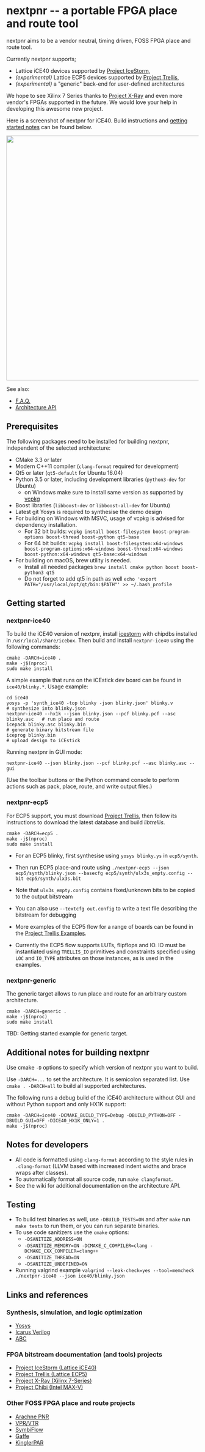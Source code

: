 nextpnr -- a portable FPGA place and route tool
===============================================

nextpnr aims to be a vendor neutral, timing driven, FOSS FPGA place and route
tool.

Currently nextpnr supports;
 * Lattice iCE40 devices supported by [Project IceStorm](http://www.clifford.at/icestorm/),
 * *(experimental)* Lattice ECP5 devices supported by [Project Trellis](https://github.com/SymbiFlow/prjtrellis),
 * *(experimental)* a "generic" back-end for user-defined architectures

We hope to see Xilinx 7 Series thanks to
[Project X-Ray](https://github.com/SymbiFlow/prjxray) and even more vendor's
FPGAs supported in the future. We would love your help in developing this
awesome new project.

Here is a screenshot of nextpnr for iCE40. Build instructions and
[getting started notes](#getting-started) can be found below.

<img src="https://i.imgur.com/0spmlBa.png" width="640"/>

See also:
- [F.A.Q.](docs/faq.md)
- [Architecture API](docs/archapi.md)


Prerequisites
-------------

The following packages need to be installed for building nextpnr, independent
of the selected architecture:

- CMake 3.3 or later
- Modern C++11 compiler (`clang-format` required for development)
- Qt5 or later (`qt5-default` for Ubuntu 16.04)
- Python 3.5 or later, including development libraries (`python3-dev` for Ubuntu)
  - on Windows make sure to install same version as supported by [vcpkg](https://github.com/Microsoft/vcpkg/blob/master/ports/python3/CONTROL)
- Boost libraries (`libboost-dev` or `libboost-all-dev` for Ubuntu)
- Latest git Yosys is required to synthesise the demo design
- For building on Windows with MSVC, usage of vcpkg is advised for dependency installation.
  - For 32 bit builds: `vcpkg install boost-filesystem boost-program-options boost-thread boost-python qt5-base`
  - For 64 bit builds: `vcpkg install boost-filesystem:x64-windows boost-program-options:x64-windows boost-thread:x64-windows boost-python:x64-windows qt5-base:x64-windows`
- For building on macOS, brew utility is needed.
  - Install all needed packages `brew install cmake python boost boost-python3 qt5`
  - Do not forget to add qt5 in path as well `echo 'export PATH="/usr/local/opt/qt/bin:$PATH"' >> ~/.bash_profile`

Getting started
---------------

### nextpnr-ice40

To build the iCE40 version of nextpnr, install [icestorm](http://www.clifford.at/icestorm/) with chipdbs installed in `/usr/local/share/icebox`.
Then build and install `nextpnr-ice40` using the following commands:

```
cmake -DARCH=ice40 .
make -j$(nproc)
sudo make install
```

A simple example that runs on the iCEstick dev board can be found in `ice40/blinky.*`.
Usage example:

```
cd ice40
yosys -p 'synth_ice40 -top blinky -json blinky.json' blinky.v               # synthesize into blinky.json
nextpnr-ice40 --hx1k --json blinky.json --pcf blinky.pcf --asc blinky.asc   # run place and route
icepack blinky.asc blinky.bin                                               # generate binary bitstream file
iceprog blinky.bin                                                          # upload design to iCEstick
```

Running nextpnr in GUI mode:

```
nextpnr-ice40 --json blinky.json --pcf blinky.pcf --asc blinky.asc --gui
```

(Use the toolbar buttons or the Python command console to perform actions
such as pack, place, route, and write output files.)

### nextpnr-ecp5

For ECP5 support, you must download [Project Trellis](https://github.com/SymbiFlow/prjtrellis),
then follow its instructions to download the latest database and build _libtrellis_.

```
cmake -DARCH=ecp5 .
make -j$(nproc)
sudo make install
```

 - For an ECP5 blinky, first synthesise using `yosys blinky.ys` in `ecp5/synth`.
  - Then run ECP5 place-and route using `./nextpnr-ecp5 --json ecp5/synth/blinky.json --basecfg ecp5/synth/ulx3s_empty.config --bit ecp5/synth/ulx3s.bit`
  - Note that `ulx3s_empty.config` contains fixed/unknown bits to be copied to the output bitstream
  - You can also use `--textcfg out.config` to write a text file describing the bitstream for debugging

 - More examples of the ECP5 flow for a range of boards can be found in the [Project Trellis Examples](https://github.com/SymbiFlow/prjtrellis/tree/master/examples).

 - Currently the ECP5 flow supports LUTs, flipflops and IO. IO must be instantiated using `TRELLIS_IO` primitives and constraints specified
   using `LOC` and `IO_TYPE` attributes on those instances, as is used in the examples.

### nextpnr-generic

The generic target allows to run place and route for an arbitrary custom architecture.

```
cmake -DARCH=generic .
make -j$(nproc)
sudo make install
```

TBD: Getting started example for generic target.

Additional notes for building nextpnr
-------------------------------------

Use cmake `-D` options to specify which version of nextpnr you want to build.

Use `-DARCH=...` to set the architecture. It is semicolon separated list.
Use `cmake . -DARCH=all` to build all supported architectures.

The following runs a debug build of the iCE40 architecture without GUI
and without Python support and only HX1K support:

```
cmake -DARCH=ice40 -DCMAKE_BUILD_TYPE=Debug -DBUILD_PYTHON=OFF -DBUILD_GUI=OFF -DICE40_HX1K_ONLY=1 .
make -j$(nproc)
```

Notes for developers
--------------------

- All code is formatted using `clang-format` according to the style rules in `.clang-format` (LLVM based with
  increased indent widths and brace wraps after classes).
- To automatically format all source code, run `make clangformat`.
- See the wiki for additional documentation on the architecture API.

Testing
-------

- To build test binaries as well, use `-DBUILD_TESTS=ON` and after `make` run `make tests` to run them, or you can run separate binaries.
- To use code sanitizers use the `cmake` options:
  - `-DSANITIZE_ADDRESS=ON`
  - `-DSANITIZE_MEMORY=ON -DCMAKE_C_COMPILER=clang -DCMAKE_CXX_COMPILER=clang++`
  - `-DSANITIZE_THREAD=ON`
  - `-DSANITIZE_UNDEFINED=ON`
- Running valgrind example `valgrind --leak-check=yes --tool=memcheck ./nextpnr-ice40 --json ice40/blinky.json`

Links and references
--------------------

### Synthesis, simulation, and logic optimization

- [Yosys](http://www.clifford.at/yosys/)
- [Icarus Verilog](http://iverilog.icarus.com/)
- [ABC](https://people.eecs.berkeley.edu/~alanmi/abc/)

### FPGA bitstream documentation (and tools) projects

- [Project IceStorm (Lattice iCE40)](http://www.clifford.at/icestorm/)
- [Project Trellis (Lattice ECP5)](https://symbiflow.github.io/prjtrellis-db/)
- [Project X-Ray (Xilinx 7-Series)](https://symbiflow.github.io/prjxray-db/)
- [Project Chibi (Intel MAX-V)](https://github.com/rqou/project-chibi)

### Other FOSS FPGA place and route projects

- [Arachne PNR](https://github.com/cseed/arachne-pnr)
- [VPR/VTR](https://verilogtorouting.org/)
- [SymbiFlow](https://github.com/SymbiFlow/symbiflow-arch-defs)
- [Gaffe](https://github.com/kc8apf/gaffe)
- [KinglerPAR](https://github.com/rqou/KinglerPAR)

